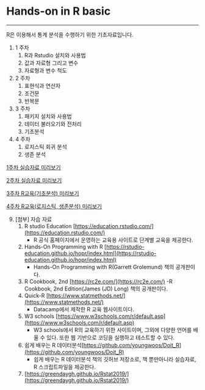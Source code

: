 # Hands-on in R basic
---

R은 이용해서 통계 분석을 수행하기 위한 기초자료입니다.

1. 1 주차
   1) R과 Rstudio 설치와 사용법
   2) 값과 자료형 그리고 변수
   3) 자료형과 변수 척도
2. 2 주차
   1) 표현식과 연산자
   2) 조건문
   3) 반복문
3. 3 주차
   1) 패키지 설치와 사용법
   2) 데이터 불러오기와 전처리
   3) 기초분석
4. 4 주차
   1) 로지스틱 회귀 분석
   2) 생존 분석
  

[1주차 실습자료 미리보기](https://htmlpreview.github.io/?https://github.com/sung-hyo/Hands-on-in-Rbasic/blob/main/1%EC%A3%BC%EC%B0%A8%20R%20%EA%B5%90%EC%9C%A1(%EA%B8%B0%EC%B4%88).html)

[2주차 실습자료 미리보기](https://htmlpreview.github.io/?https://github.com/sung-hyo/Hands-on-in-Rbasic/blob/main/2%EC%A3%BC%EC%B0%A8%20R%20%EA%B5%90%EC%9C%A1(%EA%B8%B0%EC%B4%88)_%EC%88%98%EC%A0%95.html)

[3주차 R교육(기초분석) 미리보기](https://htmlpreview.github.io/?https://github.com/sung-hyo/Hands-on-in-Rbasic/blob/main/3%EC%A3%BC%EC%B0%A8%20R%EA%B5%90%EC%9C%A1(%EA%B8%B0%EC%B4%88%EB%B6%84%EC%84%9D).html)

[4주차 R교육(로지스틱, 생존분석) 미리보기](https://htmlpreview.github.io/?https://github.com/sung-hyo/Hands-on-in-Rbasic/blob/main/4%EC%A3%BC%EC%B0%A8%20R%EA%B5%90%EC%9C%A1(%EB%A1%9C%EC%A7%80%EC%8A%A4%ED%8B%B1%2C%20%EC%83%9D%EC%A1%B4%EB%B6%84%EC%84%9D).html)

9. [첨부] 자습 자료
   1) R studio Education [https://education.rstudio.com/](https://education.rstudio.com/)
      - R 공식 홈페이지에서 운영하는 교육용 사이트로 단계별 교육을 제공한다.  
   2) Hands-On Programming with R [https://rstudio-education.github.io/hopr/index.html](https://rstudio-education.github.io/hopr/index.html)
      - Hands-On Programming with R(Garrett Grolemund) 책의 공개판이다.
   3) R Cookbook, 2nd [https://rc2e.com/](https://rc2e.com/)
      -R Cookbook, 2nd Edition(James (JD) Long) 책의 공개판이다. 
   4) Quick-R [https://www.statmethods.net/](https://www.statmethods.net/)
      - Datacamp에서 제작한 R 교육 웹사이트이다. 
   5) W3 schools [https://www.w3schools.com/r/default.asp](https://www.w3schools.com/r/default.asp)
       - W3 schools에서 R의 교육하기 위한 사이트이며, 그외에 다양한 언어를 배울 수 있다. 또한 웹 기반으로 코딩을 실행하고 테스트할 수 있다. 
   6) 쉽게 배우는 R 데이터분석[https://github.com/youngwoos/Doit_R](https://github.com/youngwoos/Doit_R)
       - 쉽게 배우는 R 데이터분석 책의 깃허브 저장소로, 책 뿐만아니라 실습자료, R 스크립트파일을 제공한다.
   7) [https://greendaygh.github.io/Rstat2019/](https://greendaygh.github.io/Rstat2019/)

